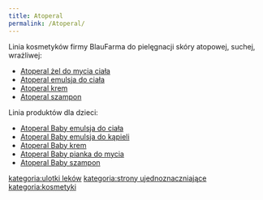 ```yaml
---
title: Atoperal
permalink: /Atoperal/
---
```


Linia kosmetyków firmy BlauFarma do pielęgnacji skóry atopowej, suchej, wrażliwej:

-   [Atoperal żel do mycia ciała](/atopedia/Atoperal_żel_do_mycia_ciała "wikilink")
-   [Atoperal emulsja do ciała](/atopedia/Atoperal_emulsja_do_ciała "wikilink")
-   [Atoperal krem](/atopedia/Atoperal_krem "wikilink")
-   [Atoperal szampon](/atopedia/Atoperal_szampon "wikilink")

Linia produktów dla dzieci:

-   [Atoperal Baby emulsja do ciała](/atopedia/Atoperal_Baby_emulsja_do_ciała "wikilink")
-   [Atoperal Baby emulsja do kąpieli](/atopedia/Atoperal_Baby_emulsja_do_kąpieli "wikilink")
-   [Atoperal Baby krem](/atopedia/Atoperal_Baby_krem "wikilink")
-   [Atoperal Baby pianka do mycia](/atopedia/Atoperal_Baby_pianka_do_mycia "wikilink")
-   [Atoperal Baby szampon](/atopedia/Atoperal_Baby_szampon "wikilink")

[kategoria:ulotki leków](/atopedia/kategoria:ulotki_leków "wikilink") [kategoria:strony ujednoznaczniające](/atopedia/kategoria:strony_ujednoznaczniające "wikilink") [kategoria:kosmetyki](/atopedia/kategoria:kosmetyki "wikilink")